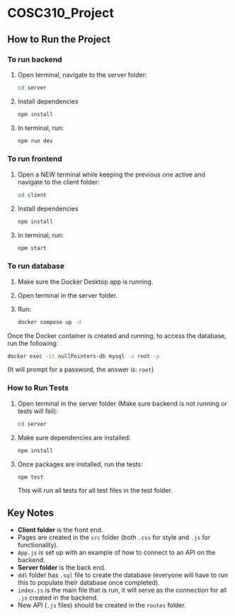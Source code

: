 # COSC310_Project

## How to Run the Project

### To run backend

1. Open terminal, navigate to the server folder:

   ```bash
   cd server
   ```
2. Install dependencies

   ```bash
   npm install
   ```
   
3. In terminal, run:

   ```bash
   npm run dev
   ```

### To run frontend

1. Open a NEW terminal while keeping the previous one active and navigate to the client folder:

   ```bash
   cd client
   ```

2. Install dependencies

   
   ```bash
   npm install
   ```

3. In terminal, run:

   ```bash
   npm start
   ```

### To run database

1. Make sure the Docker Desktop app is running.
2. Open terminal in the server folder.
3. Run:

   ```bash
   docker compose up -d
   ```

Once the Docker container is created and running, to access the database, run the following:

```bash
docker exec -it nullPointers-db mysql -u root -p
```

(It will prompt for a password, the answer is: `root`)

### How to Run Tests

1. Open terminal in the server folder (Make sure backend is not running or tests will fail):

   ```bash
   cd server
   ```

2. Make sure dependencies are installed:

   ```bash
   npm install
   ```

3. Once packages are installed, run the tests:

   ```bash
   npm test
   ```

   This will run all tests for all test files in the test folder.

## Key Notes

- **Client folder** is the front end.
- Pages are created in the `src` folder (both `.css` for style and `.js` for functionality).
- `App.js` is set up with an example of how to connect to an API on the backend.
- **Server folder** is the back end.
- `ddl` folder has `.sql` file to create the database (everyone will have to run this to populate their database once completed).
- `index.js` is the main file that is run, it will serve as the connection for all `.js` created in the backend.
- New API (`.js` files) should be created in the `routes` folder.
